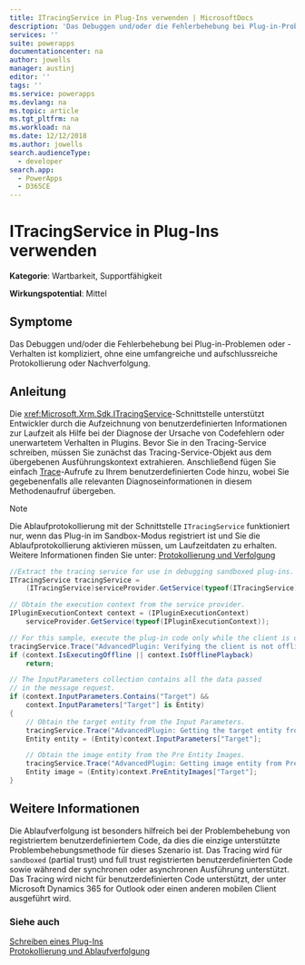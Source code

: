 ```yaml
---
title: ITracingService in Plug-Ins verwenden | MicrosoftDocs
description: 'Das Debuggen und/oder die Fehlerbehebung bei Plug-in-Problemen oder -Verhalten ist kompliziert, ohne eine umfangreiche und aufschlussreiche Protokollierung oder Nachverfolgung.'
services: ''
suite: powerapps
documentationcenter: na
author: jowells
manager: austinj
editor: ''
tags: ''
ms.service: powerapps
ms.devlang: na
ms.topic: article
ms.tgt_pltfrm: na
ms.workload: na
ms.date: 12/12/2018
ms.author: jowells
search.audienceType:
  - developer
search.app:
  - PowerApps
  - D365CE
---
```

# <a name="use-itracingservice-in-plug-ins"></a>ITracingService in Plug-Ins verwenden

**Kategorie**: Wartbarkeit, Supportfähigkeit

**Wirkungspotential**: Mittel

<a name='symptoms'></a>

## <a name="symptoms"></a>Symptome

Das Debuggen und/oder die Fehlerbehebung bei Plug-in-Problemen oder -Verhalten ist kompliziert, ohne eine umfangreiche und aufschlussreiche Protokollierung oder Nachverfolgung.

<a name='guidance'></a>

## <a name="guidance"></a>Anleitung

Die <xref:Microsoft.Xrm.Sdk.ITracingService>-Schnittstelle unterstützt Entwickler durch die Aufzeichnung von benutzerdefinierten Informationen zur Laufzeit als Hilfe bei der Diagnose der Ursache von Codefehlern oder unerwartetem Verhalten in Plugins. Bevor Sie in den Tracing-Service schreiben, müssen Sie zunächst das Tracing-Service-Objekt aus dem übergebenen Ausführungskontext extrahieren. Anschließend fügen Sie einfach [Trace](/dotnet/api/microsoft.xrm.sdk.itracingservice.trace)-Aufrufe zu Ihrem benutzerdefinierten Code hinzu, wobei Sie gegebenenfalls alle relevanten Diagnoseinformationen in diesem Methodenaufruf übergeben.

> [!NOTE]
> Die Ablaufprotokollierung mit der Schnittstelle `ITracingService` funktioniert nur, wenn das Plug-in im Sandbox-Modus registriert ist und Sie die Ablaufprotokollierung aktivieren müssen, um Laufzeitdaten zu erhalten. Weitere Informationen finden Sie unter: [Protokollierung und Verfolgung](/dynamics365/customer-engagement/developer/debug-plugin#logging-and-tracing)

```csharp
//Extract the tracing service for use in debugging sandboxed plug-ins.
ITracingService tracingService =
    (ITracingService)serviceProvider.GetService(typeof(ITracingService));

// Obtain the execution context from the service provider.
IPluginExecutionContext context = (IPluginExecutionContext)
    serviceProvider.GetService(typeof(IPluginExecutionContext));

// For this sample, execute the plug-in code only while the client is online. 
tracingService.Trace("AdvancedPlugin: Verifying the client is not offline.");
if (context.IsExecutingOffline || context.IsOfflinePlayback)
    return;

// The InputParameters collection contains all the data passed 
// in the message request.
if (context.InputParameters.Contains("Target") &&
    context.InputParameters["Target"] is Entity)
{
    // Obtain the target entity from the Input Parameters.
    tracingService.Trace("AdvancedPlugin: Getting the target entity from Input Parameters.");
    Entity entity = (Entity)context.InputParameters["Target"];

    // Obtain the image entity from the Pre Entity Images.
    tracingService.Trace("AdvancedPlugin: Getting image entity from PreEntityImages.");
    Entity image = (Entity)context.PreEntityImages["Target"];
}
```

<a name='additional'></a>

## <a name="additional-information"></a>Weitere Informationen

Die Ablaufverfolgung ist besonders hilfreich bei der Problembehebung von registriertem benutzerdefiniertem Code, da dies die einzige unterstützte Problembehebungsmethode für dieses Szenario ist. Das Tracing wird für `sandboxed` (partial trust) und full trust registrierten benutzerdefinierten Code sowie während der synchronen oder asynchronen Ausführung unterstützt. Das Tracing wird nicht für benutzerdefinierten Code unterstützt, der unter Microsoft Dynamics 365 for Outlook oder einen anderen mobilen Client ausgeführt wird.

<a name='seealso'></a>

### <a name="see-also"></a>Siehe auch

[Schreiben eines Plug-Ins](../../write-plug-in.md)  
[Protokollierung und Ablaufverfolgung](../../logging-tracing.md)